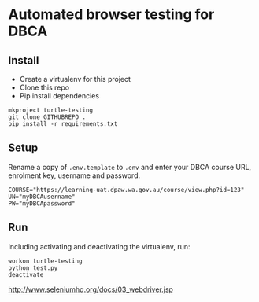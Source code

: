 # Automated browser testing for DBCA

## Install

* Create a virtualenv for this project
* Clone this repo
* Pip install dependencies

```
mkproject turtle-testing
git clone GITHUBREPO .
pip install -r requirements.txt
```

## Setup

Rename a copy of `.env.template` to `.env` and enter 
your DBCA course URL, enrolment key, username and password.
```
COURSE="https://learning-uat.dpaw.wa.gov.au/course/view.php?id=123"
UN="myDBCAusername"
PW="myDBCApassword"
```

## Run

Including activating and deactivating the virtualenv, run:
```
workon turtle-testing
python test.py
deactivate
```


http://www.seleniumhq.org/docs/03_webdriver.jsp